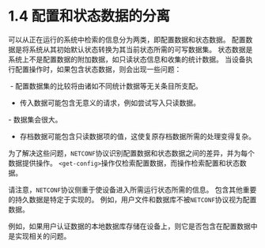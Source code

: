 # 1.4 配置和状态数据的分离

可以从正在运行的系统中检索的信息分为两类，即配置数据和状态数据。 配置数据是将系统从其初始默认状态转换为其当前状态所需的可写数据集。 状态数据是系统上不是配置数据的附加数据，如只读状态信息和收集的统计数据。 当设备执行配置操作时，如果包含状态数据，则会出现一些问题：

 - 配置数据集的比较将由诸如不同统计数据等无关条目所支配。

- 传入数据可能包含无意义的请求，例如尝试写入只读数据。

- 数据集会很大。

- 存档数据可能包含只读数据项的值，这使复原存档数据所需的处理变得复杂。

为了解决这些问题，`NETCONF`协议识别配置数据和状态数据之间的差异，并为每个数据提供操作。 `<get-config>`操作仅检索配置数据，而<get>操作检索配置和状态数据。

请注意，`NETCONF`协议侧重于使设备进入所需运行状态所需的信息。 包含其他重要的持久数据是特定于实现的。 例如，用户文件和数据库不被`NETCONF`协议视为配置数据。

例如，如果用户认证数据的本地数据库存储在设备上，则它是否包含在配置数据中是实现相关的问题。
